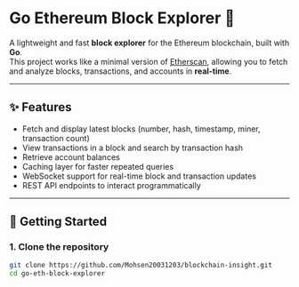 # Go Ethereum Block Explorer 🚀

A lightweight and fast **block explorer** for the Ethereum blockchain, built with **Go**.  
This project works like a minimal version of [Etherscan](https://etherscan.io), allowing you to fetch and analyze blocks, transactions, and accounts in **real-time**.

---

## ✨ Features
- Fetch and display latest blocks (number, hash, timestamp, miner, transaction count)
- View transactions in a block and search by transaction hash
- Retrieve account balances
- Caching layer for faster repeated queries
- WebSocket support for real-time block and transaction updates
- REST API endpoints to interact programmatically

---

## 🚀 Getting Started

### 1. Clone the repository
```bash
git clone https://github.com/Mohsen20031203/blockchain-insight.git
cd go-eth-block-explorer
